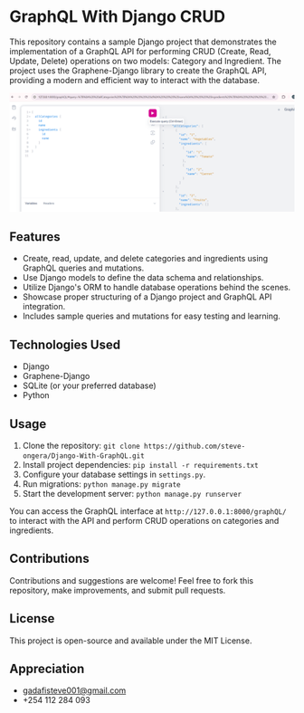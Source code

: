 # GraphQL  With Django CRUD 

This repository contains a sample Django project that demonstrates the implementation of a GraphQL API for performing CRUD (Create, Read, Update, Delete) operations on two models: Category and Ingredient. The project uses the Graphene-Django library to create the GraphQL API, providing a modern and efficient way to interact with the database.

![Django-GraphQL](https://github.com/steve-ongera/Django-With-GraphQL/blob/main/screenshorts/screenshot.PNG)


## Features

- Create, read, update, and delete categories and ingredients using GraphQL queries and mutations.
- Use Django models to define the data schema and relationships.
- Utilize Django's ORM to handle database operations behind the scenes.
- Showcase proper structuring of a Django project and GraphQL API integration.
- Includes sample queries and mutations for easy testing and learning.

## Technologies Used

- Django
- Graphene-Django
- SQLite (or your preferred database)
- Python

## Usage

1. Clone the repository: `git clone https://github.com/steve-ongera/Django-With-GraphQL.git`
2. Install project dependencies: `pip install -r requirements.txt`
3. Configure your database settings in `settings.py`.
4. Run migrations: `python manage.py migrate`
5. Start the development server: `python manage.py runserver`

You can access the GraphQL interface at `http://127.0.0.1:8000/graphQL/` to interact with the API and perform CRUD operations on categories and ingredients.


## Contributions

Contributions and suggestions are welcome! Feel free to fork this repository, make improvements, and submit pull requests.

## License

This project is open-source and available under the MIT License.


## Appreciation

- gadafisteve001@gmail.com
- +254 112 284 093